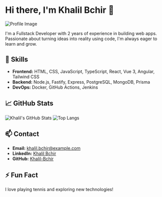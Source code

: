# Hi there, I'm Khalil Bchir 👋

![Profile Image](https://via.placeholder.com/150)

I'm a Fullstack Developer with 2 years of experience in building web apps. Passionate about turning ideas into reality using code, I'm always eager to learn and grow.

## 🚀 Skills
- **Frontend:** HTML, CSS, JavaScript, TypeScript, React, Vue 3, Angular, Tailwind CSS
- **Backend:** Node.js, Fastify, Express, PostgreSQL, MongoDB, Prisma
- **DevOps:** Docker, GitHub Actions, Jenkins

## 📈 GitHub Stats
![Khalil's GitHub Stats](https://github-readme-stats.vercel.app/api?username=Khalil-Bchir&show_icons=true&theme=radical)
![Top Langs](https://github-readme-stats.vercel.app/api/top-langs/?username=Khalil-Bchir&layout=compact&theme=radical)

## 📫 Contact
- **Email:** khalil.bchir@example.com
- **LinkedIn:** [Khalil Bchir](https://www.linkedin.com/in/khalil-bchir/)
- **GitHub:** [Khalil-Bchir](https://github.com/Khalil-Bchir)

## ⚡ Fun Fact
I love playing tennis and exploring new technologies!
